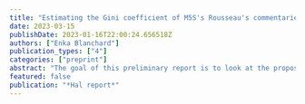```yaml
---
title: "Estimating the Gini coefficient of M5S's Rousseau's commentaries"
date: 2023-03-15
publishDate: 2023-01-16T22:00:24.656518Z
authors: ["Enka Blanchard"]
publication_types: ["4"]
categories: ["preprint"]
abstract: "The goal of this preliminary report is to look at the proposals and comments on the Rousseau platform and to try to estimate the distribution of comments, using only data from Lorenzo Mosca's 2018 article."
featured: false
publication: "*Hal report*"
---
```


